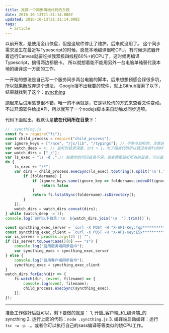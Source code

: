 ```yaml
---
title: 推荐一个同步两地代码的东西
date: 2016-10-13T21:31:14.000Z
updated: 2016-10-13T21:31:14.000Z
tags:
  - article
---
```


以前开发，是使用金山快盘，但是这软件停止了维护。后来就没用了。
这个同步需求发生在最近写Typescript的时候，感觉本地编译很吃CPU，有时候浏览器开着运行Canvas就要吃掉我双核四线程60%+的CPU了，这时候再编译Typescript，搞得两边都很卡。
所以就想着能不能用另外一台电脑单纯替代我本地的编译这一方面的工作。

一开始的想法是自己写一个服务同步两台电脑的脚本，后来想想预感会踩很多坑，所以就果断放弃这个想法， Google搜不出我要的软件，就上Github搜索了以下，结果就找到了这个：[syncthing](https://github.com/syncthing/syncthing/)

跑起来后试用感觉很不错，唯一的不满就是，它是以轮询的方式来查看文件变动。不过开源软件给出API，所以就写了一个nodejs脚本来自动触发同步选项。

代码下面贴出，我默认是**放在代码所在目录**下：

``` js
// .syncthing.js
const fs = require("fs");
const child_process = require("child_process");
var ignore_keys = ["/ace", "/js/lib", "/typings"]; // 不参与监听的，注意这里不是目录，只是简单的字符串匹配，也就是说如果目录名有这个字符串的话就不监听。
var watch_deep = 4; // 监听的目录深度，int > 1。为了缩减代码所以就没有用fs的API
var watch_dirs = ["./"];
var ls_exec = "ls -d .";// 如果你的代码目录不深，或者需要监听所有的目录，可以直接用ls -R，不过你要自己编写代码处理输出的格式，这里不赘述（PS：我就是偷懒不想多写代码）
do {
    ls_exec += "/*";
    var dirs = child_process.execSync(ls_exec).toString().split('\n').filter(foldername => {
        if (foldername) {
            if (ignore_keys.some(ignore_key => foldername.indexOf(ignore_key) !== -1)) {
                return false
            }
            return fs.lstatSync(foldername).isDirectory();
        }
    });
    watch_dirs = watch_dirs.concat(dirs);
} while (watch_deep -= 1);
console.log(`监听以下目录：\n  ${watch_dirs.join("\n  ").trim()}`);

const syncthing_exec_server = `curl -X POST -H "X-API-Key:Tqp***********到设置中找******und" http://[服务端或者局域网IP，记得到设置中设置]:8384/rest/db/scan?folder=[文件夹 ID]`;
const syncthing_exec_client = `curl -X POST -H "X-API-Key:E5x***********到设置中找*****7o5J" http://localhost:8384/rest/db/scan?folder=[文件夹 ID]`;
var is_server = process.argv[2] || "";
if (is_server.toLowerCase()[0] === "s") {
    console.log("启用服务端同步指令");
    var syncthing_exec = syncthing_exec_server
} else {
    console.log("启用客户端同步指令");
    syncthing_exec = syncthing_exec_client
}
watch_dirs.forEach(dir => {
    fs.watch(dir, (event, filename) => {
        console.log(event, filename);
        child_process.execSync(syncthing_exec);
    });
});
```

---

准备工作做好后就可以，剩下要做的就是：
1, 开启_客户端_和_编译端_的syncthing
2. 运行上面的代码：`node .syncthing.js`
3. 编译端启动编译：运行`tsc -w -p .`。或者你可以执行自己的sass编译等等类似的烧CPU工作。
